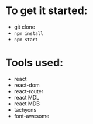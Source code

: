 # To get it started: 
* git clone 
* `npm install`
* `npm start`


# Tools used:
  * react
  * react-dom
  * react-router
  * react MDL
  * react MDB
  * tachyons
  * font-awesome

